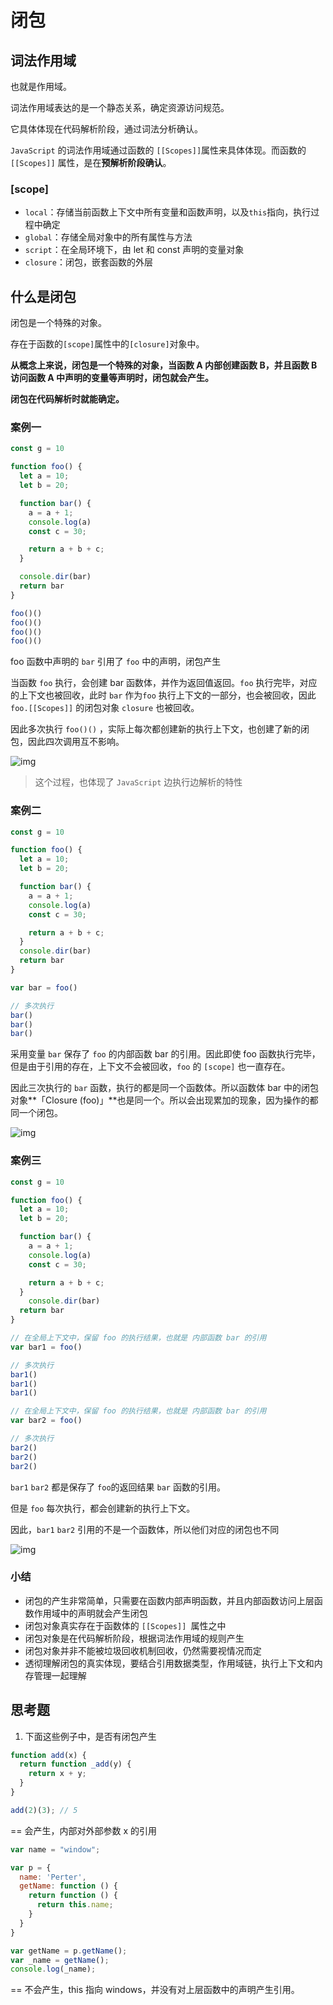 # 闭包

## 词法作用域

也就是作用域。

词法作用域表达的是一个静态关系，确定资源访问规范。

它具体体现在代码解析阶段，通过词法分析确认。

`JavaScript` 的词法作用域通过函数的 `[[Scopes]]`属性来具体体现。而函数的 `[[Scopes]]` 属性，是在**预解析阶段确认**。

### [scope]

- `local`：存储当前函数上下文中所有变量和函数声明，以及`this`指向，执行过程中确定
- `global`：存储全局对象中的所有属性与方法
- `script`：在全局环境下，由 let 和 const 声明的变量对象
- `closure`：闭包，嵌套函数的外层

## 什么是闭包

闭包是一个特殊的对象。

存在于函数的`[scope]`属性中的`[closure]`对象中。

**从概念上来说，闭包是一个特殊的对象，当函数 A 内部创建函数 B，并且函数 B 访问函数 A 中声明的变量等声明时，闭包就会产生。**

**闭包在代码解析时就能确定。**

### 案例一

```js
const g = 10

function foo() {
  let a = 10;
  let b = 20;

  function bar() {
    a = a + 1;
    console.log(a)
    const c = 30;

    return a + b + c;
  }

  console.dir(bar)
  return bar
}

foo()()
foo()()
foo()()
foo()()
```

foo 函数中声明的 `bar` 引用了 `foo` 中的声明，闭包产生

当函数 `foo` 执行，会创建 bar 函数体，并作为返回值返回。`foo` 执行完毕，对应的上下文也被回收，此时 `bar` 作为`foo` 执行上下文的一部分，也会被回收，因此 `foo.[[Scopes]]` 的闭包对象 `closure` 也被回收。

因此多次执行 `foo()()` ，实际上每次都创建新的执行上下文，也创建了新的闭包，因此四次调用互不影响。

![img](https://images.xiaozhuanlan.com/photo/2020/e988fa0c2663f295d7bfe43d17b174d6.png)

> 这个过程，也体现了 `JavaScript` 边执行边解析的特性

### 案例二

```js
const g = 10

function foo() {
  let a = 10;
  let b = 20;

  function bar() {
    a = a + 1;
    console.log(a)
    const c = 30;

    return a + b + c;
  }  
  console.dir(bar)
  return bar
}

var bar = foo()

// 多次执行
bar()
bar()
bar()
```

采用变量 `bar` 保存了 `foo` 的内部函数 bar 的引用。因此即使 foo 函数执行完毕，但是由于引用的存在，上下文不会被回收，`foo` 的 `[scope]` 也一直存在。

因此三次执行的 `bar` 函数，执行的都是同一个函数体。所以函数体 bar 中的闭包对象**「Closure (foo)」**也是同一个。所以会出现累加的现象，因为操作的都同一个闭包。

![img](https://images.xiaozhuanlan.com/photo/2020/f702b2e8af133e3ea56f840c49e8ff5a.png)

### 案例三

```js
const g = 10

function foo() {
  let a = 10;
  let b = 20;

  function bar() {
    a = a + 1;
    console.log(a)
    const c = 30;

    return a + b + c;
  }  
    console.dir(bar)
  return bar
}

// 在全局上下文中，保留 foo 的执行结果，也就是 内部函数 bar 的引用
var bar1 = foo()

// 多次执行
bar1()
bar1()
bar1()

// 在全局上下文中，保留 foo 的执行结果，也就是 内部函数 bar 的引用
var bar2 = foo()

// 多次执行
bar2()
bar2()
bar2()
```

`bar1` `bar2` 都是保存了 `foo`的返回结果 `bar` 函数的引用。

但是 `foo` 每次执行，都会创建新的执行上下文。

因此，`bar1` `bar2` 引用的不是一个函数体，所以他们对应的闭包也不同

![img](https://images.xiaozhuanlan.com/photo/2020/e0fadfdc66ae6980f01b4a182178c354.png)

### 小结

- 闭包的产生非常简单，只需要在函数内部声明函数，并且内部函数访问上层函数作用域中的声明就会产生闭包
- 闭包对象真实存在于函数体的 `[[Scopes]] `属性之中
- 闭包对象是在代码解析阶段，根据词法作用域的规则产生
- 闭包对象并非不能被垃圾回收机制回收，仍然需要视情况而定
- 透彻理解闭包的真实体现，要结合引用数据类型，作用域链，执行上下文和内存管理一起理解

## 思考题

1. 下面这些例子中，是否有闭包产生

```javascript
function add(x) {
  return function _add(y) {
    return x + y;
  }
}

add(2)(3); // 5
```

== 会产生，内部对外部参数 x 的引用

```js
var name = "window";

var p = {
  name: 'Perter',
  getName: function () {
    return function () {
      return this.name;
    }
  }
}

var getName = p.getName();
var _name = getName();
console.log(_name);
```

== 不会产生，this 指向 windows，并没有对上层函数中的声明产生引用。
